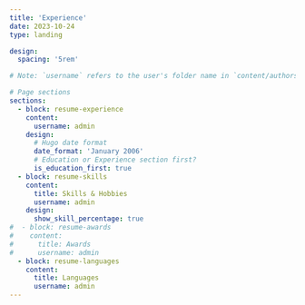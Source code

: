 ```yaml
---
title: 'Experience'
date: 2023-10-24
type: landing

design:
  spacing: '5rem'

# Note: `username` refers to the user's folder name in `content/authors/`

# Page sections
sections:
  - block: resume-experience
    content:
      username: admin
    design:
      # Hugo date format
      date_format: 'January 2006'
      # Education or Experience section first?
      is_education_first: true
  - block: resume-skills
    content:
      title: Skills & Hobbies
      username: admin
    design:
      show_skill_percentage: true
#  - block: resume-awards
#    content:
#      title: Awards
#      username: admin
  - block: resume-languages
    content:
      title: Languages
      username: admin
---
```

